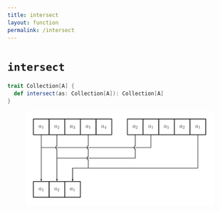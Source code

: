 ```yaml
---
title: intersect
layout: function
permalink: /intersect
---
```


# `intersect`

~~~ scala
trait Collection[A] {
  def intersect(as: Collection[A]): Collection[A]
}
~~~

<figure class="diagram">
  <img src="images/intersect.svg" alt="intersect function">
  <!-- <figcaption class="diagram-desc"></figcaption> -->
</figure>
